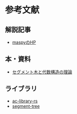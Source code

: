 # 参考文献

## 解説記事

- [maspyのHP](https://maspypy.com/segment-tree-%e3%81%ae%e3%81%8a%e5%8b%89%e5%bc%b71)

## 本・資料

- [セグメント木と代数構造の理論](https://elliptic-shiho.github.io/segtree/segtree.pdf)

## ライブラリ

- [ac-library-rs](https://crates.io/crates/ac-library-rs)
- [segment-tree](https://crates.io/crates/segment-tree)
